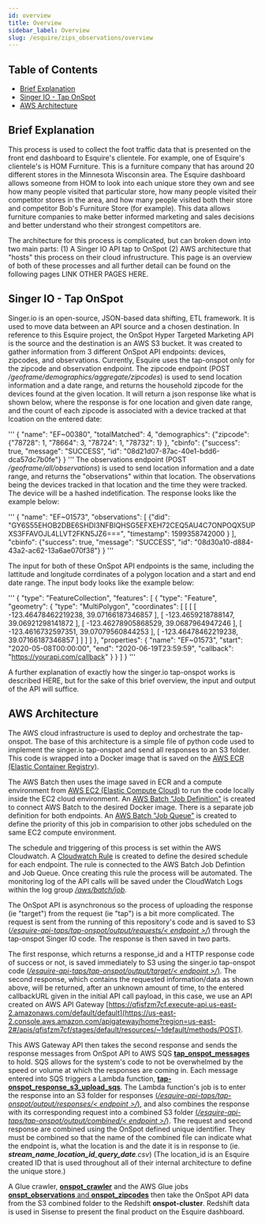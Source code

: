 ```yaml
---
id: overview
title: Overview
sidebar_label: Overview
slug: /esquire/zips_observations/overview
---
```


## Table of Contents 
* [Brief Explanation](#brief-explanation)
* [Singer IO - Tap OnSpot](#singer-io-tap-onspot)
* [AWS Architecture](#aws-architecture)


## Brief Explanation

This process is used to collect the foot traffic data that is presented on the front end dashboard to Esquire's clientele. For example, one of Esquire's clientele's is HOM Furniture. This is a furniture company that has around 20 different stores in the Minnesota Wisconsin area. The Esquire dashboard allows someone from HOM to look into each unique store they own and see how many people visited that particular store, how many people visited their competitor stores in the area, and how many people visited both their store and competitor Bob's Furniture Store (for example). This data allows furniture companies to make better informed marketing and sales decisions and better understand who their strongest competitors are. 

The architecture for this process is complicated, but can broken down into two main parts: (1) A Singer IO API tap to OnSpot  (2) AWS architecture that "hosts" this process on their cloud infrustructure. This page is an overview of both of these processes and all further detail can be found on the following pages LINK OTHER PAGES HERE. 


## Singer IO - Tap OnSpot 

Singer.io is an open-source, JSON-based data shifting, ETL framework. It is used to move data between an API source and a chosen destination. In reference to this Esquire project, the OnSpot Hyper Targeted Marketing API is the source and the destination is an AWS S3 bucket. It was created to gather information from 3 different OnSpot API endpoints: devices, zipcodes, and observations. Currently, Esquire uses the tap-onspot only for the zipcode and observation endpoint. The zipcode endpoint (POST */geoframe/demographics/aggregate/zipcodes*) is used to send location information and a date range, and returns the household zipcode for the devices found at the given location. It will return a json response like what is shown below, where the response is for one location and given date range, and the count of each zipcode is associated with a device tracked at that lcoation on the entered date:

''' 
{
	"name": "EF~00380", 
	"totalMatched": 4, 
	"demographics":
		{"zipcode": 
			{"78728": 1, 
			"78664": 3, 
			"78724": 1, 
			"78732": 1}
		}, 
	"cbinfo": 
		{"success": true, 
		"message": "SUCCESS", 
		"id": "08d21d07-87ac-40e1-bdd6-dca57dc7b0fe"}
}
'''
The observations endpoint (POST */geoframe/all/observations*) is used to send location information and a date range, and returns the "observations" within that location. The observations being the devices tracked in that location and the time they were tracked. The device will be a hashed indetification. The response looks like the example below:

'''
{
	"name": "EF~01573",
	 "observations": 
	 	[
	 		{"did": "GY6S55EHOB2DBE6SHDI3NFBIQHSG5EFXEH72CEQ5AU4C7ONPOQX5UPXS3FFAVOJL4LLVT2FKN5JZ6===",
	 		 "timestamp": 1599358742000
	 		}
	 	],
	  "cbinfo": 
	  	{"success": true, 
	  	"message": "SUCCESS", 
	  	"id": "08d30a10-d884-43a2-ac62-13a6ae070f38"}
}
'''

The input for both of these OnSpot API endpoints is the same, including the lattitude and longitude corrdinates of a polygon location and a start and end date range. The input body looks like the example below: 

'''
{
  "type": "FeatureCollection",
  "features": [
    {
      "type": "Feature",
      "geometry": {
        "type": "MultiPolygon",
        "coordinates": [
          [
            [
              [
                -123.46478462219238,
                39.07166187346857
              ],
              [
                -123.4659218788147,
                39.06921298141872
              ],
              [
                -123.46278905868529,
                39.0687964947246
              ],
              [
                -123.4616732597351,
                39.07079560844253
              ],
              [
                -123.46478462219238,
                39.07166187346857
              ]
            ]
          ]
        ]
      },
      "properties": {
        "name": "EF~01573",
        "start": "2020-05-08T00:00:00",
        "end": "2020-06-19T23:59:59",
        "callback": "https://yourapi.com/callback"
      }
    }
  ]
}
'''

A further explanation of exactly how the singer.io tap-onspot works is described HERE, but for the sake of this brief overview, the input and output of the API will suffice.

## AWS Architecture

The AWS cloud infrastructure is used to deploy and orchestrate the tap-onspot. The base of this architecture is a simple file of python code used to implement the singer.io tap-onspot and send all responses to an S3 folder. This code is wrapped into a Docker image that is saved on the [AWS ECR (Elastic Container Registry)](https://us-east-2.console.aws.amazon.com/ecr/repositories/private/646976236542/esquire/onspot?region=us-east-2). 

The AWS Batch then uses the image saved in ECR and a compute environment from [AWS EC2 (Elastic Compute Cloud)](https://us-east-2.console.aws.amazon.com/batch/v2/home?region=us-east-2#compute-environments/detail/arn:aws:batch:us-east-2:646976236542:compute-environment/onspot-tap-2) to run the code locally inside the EC2 cloud environment. An [AWS Batch "Job Definition"](https://us-east-2.console.aws.amazon.com/batch/v2/home?region=us-east-2#job-definition) is created to connect AWS Batch to the desired Docker image. There is a separate job definition for both endpoints. An [AWS Batch "Job Queue"](https://us-east-2.console.aws.amazon.com/batch/v2/home?region=us-east-2#queues) is created to define the priority of this job in comparision to other jobs scheduled on the same EC2 compute environment.

The schedule and triggering of this process is set within the AWS Cloudwatch. A [Cloudwatch Rule](https://us-east-2.console.aws.amazon.com/cloudwatch/home?region=us-east-2#rules:) is created to define the desired schedule for each endpoint. The rule is connected to the AWS Batch Job Defintion and Job Queue. Once creating this rule the process will be automated. The monitoring log of the API calls will be saved under the CloudWatch Logs within the log group [*/aws/batch/job*](https://us-east-2.console.aws.amazon.com/cloudwatch/home?region=us-east-2#logsV2:log-groups/log-group/$252Faws$252Fbatch$252Fjob).

The OnSpot API is asynchronous so the process of uploading the response (ie "target") from the request (ie "tap") is a bit more complicated. The request is sent from the running of this repository's code and is saved to S3 [(*/esquire-api-taps/tap-onspot/output/requests/< endpoint >/*)](https://s3.console.aws.amazon.com/s3/buckets/esquire-api-taps?region=us-east-2&prefix=tap-onspot/output/requests/&showversions=false) through the tap-onspot Singer IO code. The response is then saved in two parts.

The first response, which returns a response_id and a HTTP response code of success or not, is saved immediately to S3 using the singer.io tap-onspot code [(*/esquire-api-taps/tap-onspot/output/target/< endpoint >/*)](https://s3.console.aws.amazon.com/s3/buckets/esquire-api-taps?region=us-east-2&prefix=tap-onspot/output/target/&showversions=false). The second response, which contains the requested information/data as shown above, will be returned, after an unknown amount of time, to the entered callbackURL given in the initial API call payload, in this case, we use an API created on AWS API Gateway [https://qfisfzm7cf.execute-api.us-east-2.amazonaws.com/default/default](https://us-east-2.console.aws.amazon.com/apigateway/home?region=us-east-2#/apis/qfisfzm7cf/stages/default/resources/~1default/methods/POST).

This AWS Gateway API then takes the second response and sends the response messages from OnSpot API to AWS SQS [**tap_onspot_messages**](https://us-east-2.console.aws.amazon.com/sqs/v2/home?region=us-east-2#/queues/https%3A%2F%2Fsqs.us-east-2.amazonaws.com%2F646976236542%2Ftap_onspot_messages) to hold. SQS allows for the system's code to not be overwhelmed by the speed or volume at which the responses are coming in. Each message entered into SQS triggers a Lambda function, [**tap-onspot_response_s3_upload_sqs**](https://us-east-2.console.aws.amazon.com/lambda/home?region=us-east-2#/functions/tap-onspot_response_s3_upload_sqs?tab=configuration). The Lambda function's job is to enter the response into an S3 folder for responses [(*/esquire-api-taps/tap-onspot/output/responses/< endpoint >/*)](https://s3.console.aws.amazon.com/s3/buckets/esquire-api-taps?region=us-east-2&prefix=tap-onspot/output/responses/&showversions=false), and also combines the response with its corresponding request into a combined S3 folder [(*/esquire-api-taps/tap-onspot/output/combined/< endpoint >/*)](https://s3.console.aws.amazon.com/s3/buckets/esquire-api-taps?region=us-east-2&prefix=tap-onspot/output/combined/&showversions=false). The request and second response are combined using the OnSpot defined unique identifier. They must be combined so that the name of the combined file can indicate what the endpoint is, what the location is and the date it is in response to (ie. ***stream\_name**\_**location\_id**\_**query_date**.csv*) (The location_id is an Esquire created ID that is used throughout all of their internal architecture to define the unique store.) 

A Glue crawler, [**onspot_crawler**](https://us-east-2.console.aws.amazon.com/glue/home?region=us-east-2#crawler:name=onspot_crawler) and the AWS Glue jobs [**onspt_observations** and **onspot_zipcodes**](https://us-east-2.console.aws.amazon.com/glue/home?region=us-east-2#etl:tab=jobs) then take the OnSpot API data from the S3 combined folder to the Redshift **onspot-cluster**. Redshift data is used in Sisense to present the final product on the Esquire dashboard.
